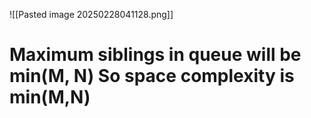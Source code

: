 ![[Pasted image 20250228041128.png]]

# Maximum siblings in queue will be min(M, N) So space complexity is min(M,N)